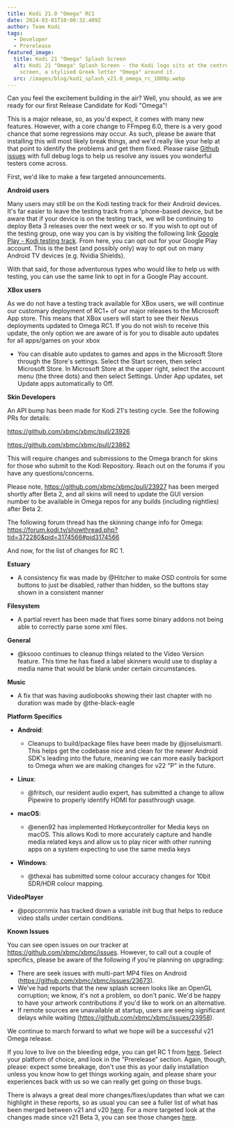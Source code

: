 ```yaml
---
title: Kodi 21.0 "Omega" RC1
date: 2024-03-01T10:00:32.409Z
author: Team Kodi
tags:
  - Developer
  - Prerelease
featured_image:
  title: Kodi 21 "Omega" Splash Screen
  alt: Kodi 21 "Omega" Splash Screen - the Kodi logo sits at the centre of a black
    screen, a stylised Greek letter "Omega" around it.
  src: /images/blog/kodi_splash_v21.0_omega_rc_1080p.webp
---
```

Can you feel the excitement building in the air? Well, you should, as we are ready for our first Release Candidate for Kodi "Omega"!

This is a major release, so, as you'd expect, it comes with many new features. However, with a core change to FFmpeg 6.0, there is a very good chance that some regressions may occur.  As such, please be aware that installing this will most likely break things, and we'd really like your help at that point to identify the problems and get them fixed. Please raise [Github issues](https://github.com/xbmc/xbmc/issues) with full debug logs to help us resolve any issues you wonderful testers come across.

First, we'd like to make a few targeted announcements.

**Android users**

Many users may still be on the Kodi testing track for their Android devices. It's far easier to leave the testing track from a 'phone-based device, but be aware that if your device is on the testing track, we will be continuing to deploy Beta 3 releases over the next week or so. If you wish to opt out of the testing group, one way you can is by visiting the following link [Google Play - Kodi testing track](https://play.google.com/apps/testing/org.xbmc.kodi). From here, you can opt out for your Google Play account. This is the best (and possibly only) way to opt out on many Android TV devices (e.g. Nvidia Shields).

With that said, for those adventurous types who would like to help us with testing, you can use the same link to opt in for a Google Play account.

**XBox users**

As we do not have a testing track available for XBox users, we will continue our customary deployment of RC1+ of our major releases to the Microsoft App store. This means that XBox users will start to see their Nexus deployments updated to Omega RC1.
If you do not wish to receive this update, the only option we are aware of is for you to disable auto updates for all apps/games on your xbox

- You can disable auto updates to games and apps in the Microsoft Store through the Store's settings. 
   Select the Start screen, then select Microsoft Store.
   In Microsoft Store at the upper right, select the account menu (the three dots) and then select Settings.
   Under App updates, set Update apps automatically to Off.

**Skin Developers**

An API bump has been made for Kodi 21's testing cycle. See the following PRs for details:

https://github.com/xbmc/xbmc/pull/23926

https://github.com/xbmc/xbmc/pull/23862

This will require changes and submissions to the Omega branch for skins for those who submit to the Kodi Repository. Reach out on the forums if you have any questions/concerns.

Please note, https://github.com/xbmc/xbmc/pull/23927 has been merged shortly after Beta 2, and all skins will need to  update the GUI version number to be available in Omega repos for any builds (including nightlies) after Beta 2.

The following forum thread has the skinning change info for Omega: https://forum.kodi.tv/showthread.php?tid=372280&pid=3174566#pid3174566

And now, for the list of changes for RC 1.

**Estuary**
- A consistency fix was made by @Hitcher to make OSD controls for some buttons to just be disabled, rather than hidden, so the buttons stay shown in a consistent manner

**Filesystem**
- A partial revert has been made that fixes some binary addons not being able to correctly parse some xml files.

**General**
- @ksooo continues to cleanup things related to the Video Version feature. This time he has fixed a label skinners would use to display a media name that would be blank under certain circumstances.

**Music**
- A fix that was having audiobooks showing their last chapter with no duration was made by @the-black-eagle 

**Platform Specifics**
- **Android**:
  - Cleanups to build/package files have been made by @joseluismarti. This helps get the codebase nice and clean for the newer Android SDK's leading into the future, meaning we can more easily backport to Omega when we are making changes for v22 "P" in the future. 

- **Linux**:
  - @fritsch, our resident audio expert, has submitted a change to allow Pipewire to properly identify HDMI for passthrough usage.
 
- **macOS**:
  - @enen92 has implemented Hotkeycontroller for Media keys on macOS. This allows Kodi to more accurately capture and handle media related keys and allow us to play nicer with other running apps on a system expecting to use the same media keys

- **Windows**:
  - @thexai has submitted some colour accuracy changes for 10bit SDR/HDR colour mapping.

**VideoPlayer**
- @popcornmix has tracked down a variable init bug that helps to reduce video stalls under certain conditions.

**Known Issues**

You can see open issues on our tracker at https://github.com/xbmc/xbmc/issues. However, to call out a couple of specifics, please be aware of the following if you're planning on upgrading:

- There are seek issues with multi-part MP4 files on Android (https://github.com/xbmc/xbmc/issues/23673).
- We've had reports that the new splash screen looks like an OpenGL corruption; we know, it's not a problem, so don't panic. We'd be happy to have your artwork contributions if you'd like to work on an alternative. 
- If remote sources are unavailable at startup, users are seeing significant delays while waiting (https://github.com/xbmc/xbmc/issues/23958).

We continue to march forward to what we hope will be a successful v21 Omega release.

If you love to live on the bleeding edge, you can get RC 1 from [here](https://kodi.tv/download). Select your platform of choice, and look in the "Prerelease" section. Again, though, please: expect some breakage, don't use this as your daily installation unless you know how to get things working again, and please share your experiences back with us so we can really get going on those bugs.

There is always a great deal more changes/fixes/updates than what we can highlight in these reports, so as usual you can see a fuller list of what has been merged between v21 and v20 [here](https://github.com/xbmc/xbmc/compare/Nexus...xbmc:21.0rc1-Omega). For a more targeted look at the changes made since v21 Beta 3, you can see those changes [here](https://github.com/xbmc/xbmc/compare/21.0b3-Omega...21.0rc1-Omega).